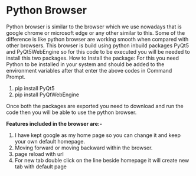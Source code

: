 # Python Browser

Python browser is similar to the browser which we use nowadays that is google chrome or microsoft edge or any other similar to this.
Some of the difference is like python browser are working smooth when compared with other browsers.
This browser is build using python inbuild packages PyQt5 and PyQt5WebEngine so for this code to be executed you will be needed to install this two packages.
How to Install the package:
For this you need Python to be installed in your system and should be added to the environment variables after that enter the above codes in Command Prompt.
1) pip install PyQt5
2) pip install PyQtWebEngine

Once both the packages are exported you need to download and run the code then you will be able to use the python browser.


**Features included in the browser are:-**
1) I have kept google as my home page so you can change it and keep your own default homepage.
2) Moving forward or moving backward within the browser.
3) page reload with url 
4) For new tab double click on the line beside homepage it will create new tab with default page
